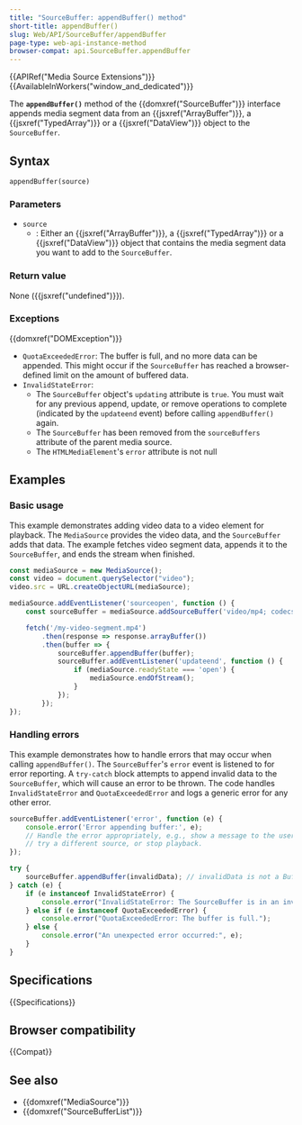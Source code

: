 ```yaml
---
title: "SourceBuffer: appendBuffer() method"
short-title: appendBuffer()
slug: Web/API/SourceBuffer/appendBuffer
page-type: web-api-instance-method
browser-compat: api.SourceBuffer.appendBuffer
---
```


{{APIRef("Media Source Extensions")}}{{AvailableInWorkers("window_and_dedicated")}}

The **`appendBuffer()`** method of the
{{domxref("SourceBuffer")}} interface appends media segment data from an
{{jsxref("ArrayBuffer")}}, a {{jsxref("TypedArray")}} or a {{jsxref("DataView")}} object
to the `SourceBuffer`.

## Syntax

```js-nolint
appendBuffer(source)
```

### Parameters

- `source`
  - : Either an {{jsxref("ArrayBuffer")}}, a {{jsxref("TypedArray")}} or a {{jsxref("DataView")}} object
    that contains the media segment data you want to add to the `SourceBuffer`.

### Return value

None ({{jsxref("undefined")}}).

### Exceptions

{{domxref("DOMException")}}

- `QuotaExceededError`: The buffer is full, and no more data can be appended. This might occur if the `SourceBuffer` has reached a browser-defined limit on the amount of buffered data.
- `InvalidStateError`:
  - The `SourceBuffer` object's `updating` attribute is `true`. You must wait for any previous append, update, or remove operations to complete (indicated by the `updateend` event) before calling `appendBuffer()` again.
  - The `SourceBuffer` has been removed from the `sourceBuffers` attribute of the parent media source.
  - The `HTMLMediaElement`'s `error` attribute is not null

## Examples

### Basic usage

This example demonstrates adding video data to a video element for playback. The `MediaSource` provides the video data, and the `SourceBuffer` adds that data. The example fetches video segment data, appends it to the `SourceBuffer`, and ends the stream when finished.

```js
const mediaSource = new MediaSource();
const video = document.querySelector("video");
video.src = URL.createObjectURL(mediaSource);

mediaSource.addEventListener('sourceopen', function () {
    const sourceBuffer = mediaSource.addSourceBuffer('video/mp4; codecs="avc1.42E01E, mp4a.40.2"');

    fetch('/my-video-segment.mp4')
        .then(response => response.arrayBuffer())
        .then(buffer => {
            sourceBuffer.appendBuffer(buffer);
            sourceBuffer.addEventListener('updateend', function () {
                if (mediaSource.readyState === 'open') {
                    mediaSource.endOfStream();
                }
            });
        });
});
```

### Handling errors

This example demonstrates how to handle errors that may occur when calling `appendBuffer()`. The `SourceBuffer`'s `error` event is listened to for error reporting. A `try-catch` block attempts to append invalid data to the `SourceBuffer`, which will cause an error to be thrown. The code handles  `InvalidStateError` and `QuotaExceededError`  and logs a generic error for any other error.

```js
sourceBuffer.addEventListener('error', function (e) {
    console.error('Error appending buffer:', e);
    // Handle the error appropriately, e.g., show a message to the user,
    // try a different source, or stop playback.
});

try {
    sourceBuffer.appendBuffer(invalidData); // invalidData is not a BufferSource
} catch (e) {
    if (e instanceof InvalidStateError) {
        console.error("InvalidStateError: The SourceBuffer is in an invalid state.");
    } else if (e instanceof QuotaExceededError) {
        console.error("QuotaExceededError: The buffer is full.");
    } else {
        console.error("An unexpected error occurred:", e);
    }
}
```

## Specifications

{{Specifications}}

## Browser compatibility

{{Compat}}

## See also

- {{domxref("MediaSource")}}
- {{domxref("SourceBufferList")}}
